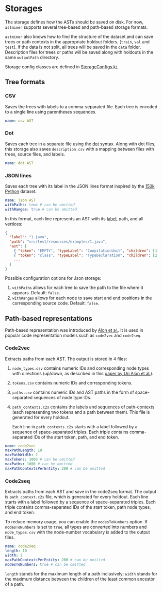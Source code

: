 # Storages

The storage defines how the ASTs should be saved on disk.
For now, `astminer` supports several tree-based and path-based storage formats.

`astminer` also knows how to find the structure of the dataset and can 
save trees or path contexts in the appropriate holdout folders. (`train`, `val` and `test`). 
If the data is not split, all trees will be saved in the `data` folder. 
Description files for trees or paths will be saved along with holdouts in the same `outputPath` directory.

Storage config classes are defined in [StorageConfigs.kt](../src/main/kotlin/astminer/config/StorageConfigs.kt).

## Tree formats

### CSV

Saves the trees with labels to a comma-separated file.
Each tree is encoded to a single line using parentheses sequences.

 ```yaml
 name: csv AST
 ```

### Dot

Saves each tree in a separate file using the [dot](https://graphviz.org/doc/info/lang.html) syntax.
Along with dot files, this storage also saves `description.csv` with a mapping between files with trees, source files, and labels.


 ```yaml
 name: dot AST
 ```

### JSON lines

Saves each tree with its label in the JSON lines format inspired by the [150k Python](https://www.sri.inf.ethz.ch/py150) dataset.

 ```yaml
 name: json AST
 withPaths: true # can be omitted
 withRanges: true # can be omitted
 ```

In this format, each line represents an AST with its [label](label_extractors.md), path, and all vertices:

```json
{
  "label": "1.java",
  "path": "src/test/resources/examples/1.java",
  "ast": [
    { "token": "EMPTY", "typeLabel": "CompilationUnit", "children": [1] },
    { "token": "class", "typeLabel": "TypeDeclaration", "children": [2, 3, 4] },
    ...
  ]
}
```

Possible configuration options for Json storage:
1. `withPaths` allows for each tree to save the path to the file where it appears. Default: `false`.
2. `withRanges` allows for each node to save start and end positions in the corresponding source code. Default: `false`.

## Path-based representations

Path-based representation was introduced by [Alon et al.](https://arxiv.org/abs/1803.09544).
It is used in popular code representation models such as `code2vec` and `code2seq`.

### Code2vec

Extracts paths from each AST. The output is stored in 4 files:
1. `node_types.csv` contains numeric IDs and corresponding node types with directions (up/down, as described in this [paper by Uri Alon et al.](https://arxiv.org/pdf/1803.09544.pdf)).
2. `tokens.csv` contains numeric IDs and corresponding tokens.
3. `paths.csv` contains numeric IDs and AST paths in the form of space-separated sequences of node type IDs.
4. `path_contexts.c2s` contains the labels and sequences of path-contexts (each representing two tokens and a path between them).
    This file is generated for every holdout.

    Each line in `path_contexts.c2s` starts with a label followed by a sequence of space-separated triples. Each triple contains comma-separated IDs of the start token, path, and end token.

 ```yaml
 name: code2vec
 maxPathLength: 10
 maxPathWidth: 2
 maxTokens: 1000 # can be omitted
 maxPaths: 1000 # can be omitted
 maxPathContextsPerEntity: 200 # can be omitted
 ```


### Code2seq

Extracts paths from each AST and save in the code2seq format.
The output is `path_context.c2s` file, which is generated for every holdout.
Each line starts with a label followed by a sequence of space-separated triples.
Each triple contains comma-separated IDs of the start token, path node types, and end token.

To reduce memory usage, you can enable the `nodesToNumbers` option.
If `nodesToNumbers` is set to `true`, all types are converted into numbers and `node_types.csv` with the node-number vocabulary is added to the output files.

 ```yaml
 name: code2seq
 length: 10
 width: 2
 maxPathContextsPerEntity: 200 # can be omitted
 nodesToNumbers: true # can be omitted
 ```
`length` stands for the maximum length of a path inclusively; `width` stands for the maximum distance between the children of the least common ancestor of a path.